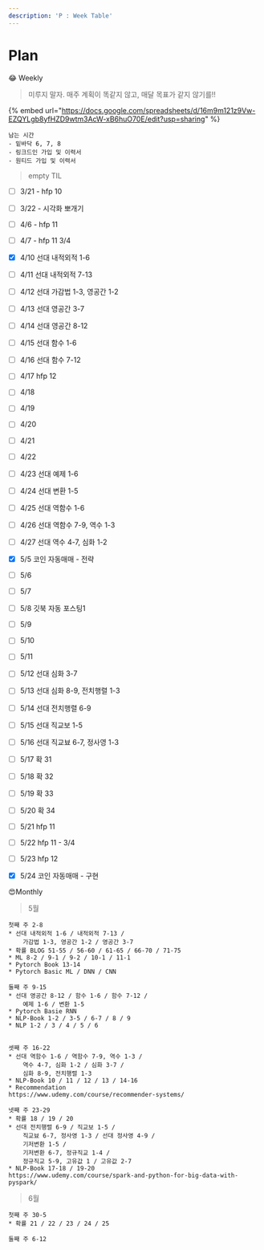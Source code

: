 ```yaml
---
description: 'P : Week Table'
---
```


# Plan

😂 Weekly

> 미루지 말자. 매주 계획이 똑같지 않고, 매달 목표가 같지 않기를!!

{% embed url="https://docs.google.com/spreadsheets/d/16m9m121z9Vw-EZQYLgb8yfHZD9wtm3AcW-xB6huO70E/edit?usp=sharing" %}

```text
남는 시간
- 밑바닥 6, 7, 8
- 링크드인 가입 및 이력서
- 원티드 가입 및 이력서
```



> empty TIL

* [ ] 3/21 - hfp 10
* [ ] 3/22 - 시각화 뽀개기
* [ ] 4/6 - hfp 11
* [ ] 4/7 - hfp 11 3/4
* [x] 4/10 선대 내적외적 1-6
* [ ] 4/11 선대 내적외적 7-13
* [ ] 4/12 선대 가감법 1-3, 영공간 1-2
* [ ] 4/13 선대 영공간 3-7
* [ ] 4/14 선대 영공간 8-12
* [ ] 4/15 선대 함수 1-6
* [ ] 4/16 선대 함수 7-12
* [ ] 4/17 hfp 12
* [ ] 4/18 
* [ ] 4/19 
* [ ] 4/20 
* [ ] 4/21 
* [ ] 4/22 
* [ ] 4/23 선대 예제 1-6
* [ ] 4/24 선대 변환 1-5
* [ ] 4/25 선대 역함수 1-6
* [ ] 4/26 선대 역함수 7-9, 역수 1-3
* [ ] 4/27 선대 역수 4-7, 심화 1-2
* [x] 5/5 코인 자동매매 - 전략
* [ ] 5/6 
* [ ] 5/7 
* [ ] 5/8 깃북 자동 포스팅1
* [ ] 5/9 
* [ ] 5/10 
* [ ] 5/11 
* [ ] 5/12 선대 심화 3-7
* [ ] 5/13 선대 심화 8-9, 전치행렬 1-3
* [ ] 5/14 선대 전치행렬 6-9
* [ ] 5/15 선대 직교보 1-5
* [ ] 5/16 선대 직교뵤 6-7, 정사영 1-3
* [ ] 5/17 확 31
* [ ] 5/18 확 32
* [ ] 5/19 확 33
* [ ] 5/20 확 34
* [ ] 5/21 hfp 11
* [ ] 5/22 hfp 11 - 3/4
* [ ] 5/23 hfp 12
* [x] 5/24 코인 자동매매 - 구현



😍Monthly

> 5월

```text
첫째 주 2-8
* 선대 내적외적 1-6 / 내적외적 7-13 /
    가감법 1-3, 영공간 1-2 / 영공간 3-7
* 확률 BLOG 51-55 / 56-60 / 61-65 / 66-70 / 71-75
* ML 8-2 / 9-1 / 9-2 / 10-1 / 11-1
* Pytorch Book 13-14
* Pytorch Basic ML / DNN / CNN

둘째 주 9-15
* 선대 영공간 8-12 / 함수 1-6 / 함수 7-12 /
    예제 1-6 / 변환 1-5
* Pytorch Basie RNN
* NLP-Book 1-2 / 3-5 / 6-7 / 8 / 9
* NLP 1-2 / 3 / 4 / 5 / 6


셋째 주 16-22
* 선대 역함수 1-6 / 역함수 7-9, 역수 1-3 / 
    역수 4-7, 심화 1-2 / 심화 3-7 /
    심화 8-9, 전치행렬 1-3
* NLP-Book 10 / 11 / 12 / 13 / 14-16
* Recommendation
https://www.udemy.com/course/recommender-systems/

넷째 주 23-29
* 확률 18 / 19 / 20
* 선대 전치행렬 6-9 / 직교보 1-5 /
    직교뵤 6-7, 정사영 1-3 / 선대 정사영 4-9 /
    기저변환 1-5 /
    기저변환 6-7, 정규직교 1-4 /
    정규직교 5-9, 고유값 1 / 고유값 2-7
* NLP-Book 17-18 / 19-20
https://www.udemy.com/course/spark-and-python-for-big-data-with-pyspark/
```



> 6월

```text
첫째 주 30-5
* 확률 21 / 22 / 23 / 24 / 25

둘째 주 6-12
```

